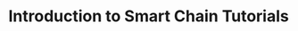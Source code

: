 # Introduction to Smart Chain Tutorials

<!--

This will contain a brief introduction, and encouragement to view the Learning Launchpad center for a targeted approach.

-->
